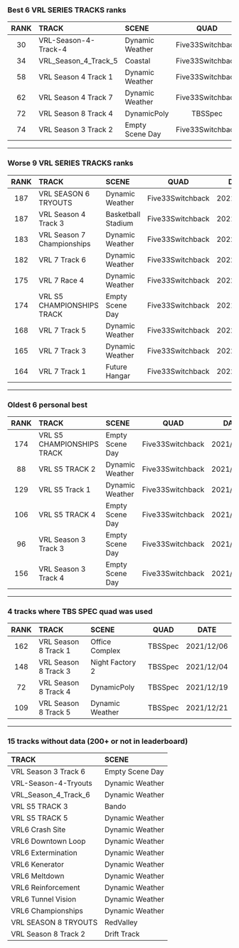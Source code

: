 ### Best 6 VRL SERIES TRACKS ranks
|RANK|TRACK|SCENE|QUAD|DATE|
|:---:|:---|:---|:---:|:---:|
|30|VRL-Season-4-Track-4|Dynamic Weather|Five33Switchback|2022/02/28|
|34|VRL_Season_4_Track_5|Coastal|Five33Switchback|2021/05/24|
|58|VRL Season 4 Track 1|Dynamic Weather|Five33Switchback|2021/05/03|
|62|VRL Season 4 Track 7|Dynamic Weather|Five33Switchback|2021/05/03|
|72|VRL Season 8 Track 4|DynamicPoly|TBSSpec|2021/12/19|
|74|VRL Season 3 Track 2|Empty Scene Day|Five33Switchback|2022/02/28|
---
### Worse 9 VRL SERIES TRACKS ranks
|RANK|TRACK|SCENE|QUAD|DATE|
|:---:|:---|:---|:---:|:---:|
|187|VRL SEASON 6 TRYOUTS|Dynamic Weather|Five33Switchback|2021/05/03|
|187|VRL Season 4 Track 3|Basketball Stadium|Five33Switchback|2021/05/03|
|183|VRL Season 7 Championships|Dynamic Weather|Five33Switchback|2022/02/28|
|182|VRL 7 Track 6|Dynamic Weather|Five33Switchback|2022/02/28|
|175|VRL 7 Race 4|Dynamic Weather|Five33Switchback|2022/02/02|
|174|VRL S5 CHAMPIONSHIPS TRACK|Empty Scene Day|Five33Switchback|2021/05/02|
|168|VRL 7 Track 5|Dynamic Weather|Five33Switchback|2022/02/28|
|165|VRL 7 Track 3|Dynamic Weather|Five33Switchback|2022/02/28|
|164|VRL 7 Track 1|Future Hangar|Five33Switchback|2022/02/28|
---
### Oldest 6 personal best
|RANK|TRACK|SCENE|QUAD|DATE|
|:---:|:---|:---|:---:|:---:|
|174|VRL S5 CHAMPIONSHIPS TRACK|Empty Scene Day|Five33Switchback|2021/05/02|
|88|VRL S5 TRACK 2|Dynamic Weather|Five33Switchback|2021/05/02|
|129|VRL S5 Track 1|Dynamic Weather|Five33Switchback|2021/05/03|
|106|VRL S5 TRACK 4|Empty Scene Day|Five33Switchback|2021/05/03|
|96|VRL Season 3 Track 3|Empty Scene Day|Five33Switchback|2021/05/03|
|156|VRL Season 3 Track 4|Empty Scene Day|Five33Switchback|2021/05/03|
---
### 4 tracks where TBS SPEC quad was used
|RANK|TRACK|SCENE|QUAD|DATE|
|:---:|:---|:---|:---:|:---:|
|162|VRL Season 8 Track 1|Office Complex|TBSSpec|2021/12/06|
|148|VRL Season 8 Track 3|Night Factory 2|TBSSpec|2021/12/04|
|72|VRL Season 8 Track 4|DynamicPoly|TBSSpec|2021/12/19|
|109|VRL Season 8 Track 5|Dynamic Weather|TBSSpec|2021/12/21|
---
### 15 tracks without data (200+ or not in leaderboard)
|TRACK|SCENE|
|:---|:---|
|VRL Season 3 Track 6|Empty Scene Day|
|VRL-Season-4-Tryouts|Dynamic Weather|
|VRL_Season_4_Track_6|Dynamic Weather|
|VRL S5 TRACK 3|Bando|
|VRL S5 TRACK 5|Dynamic Weather|
|VRL6 Crash Site|Dynamic Weather|
|VRL6 Downtown Loop|Dynamic Weather|
|VRL6 Extermination|Dynamic Weather|
|VRL6 Kenerator|Dynamic Weather|
|VRL6 Meltdown|Dynamic Weather|
|VRL6 Reinforcement|Dynamic Weather|
|VRL6 Tunnel Vision|Dynamic Weather|
|VRL6 Championships|Dynamic Weather|
|VRL SEASON 8 TRYOUTS|RedValley|
|VRL Season 8 Track 2|Drift Track|

